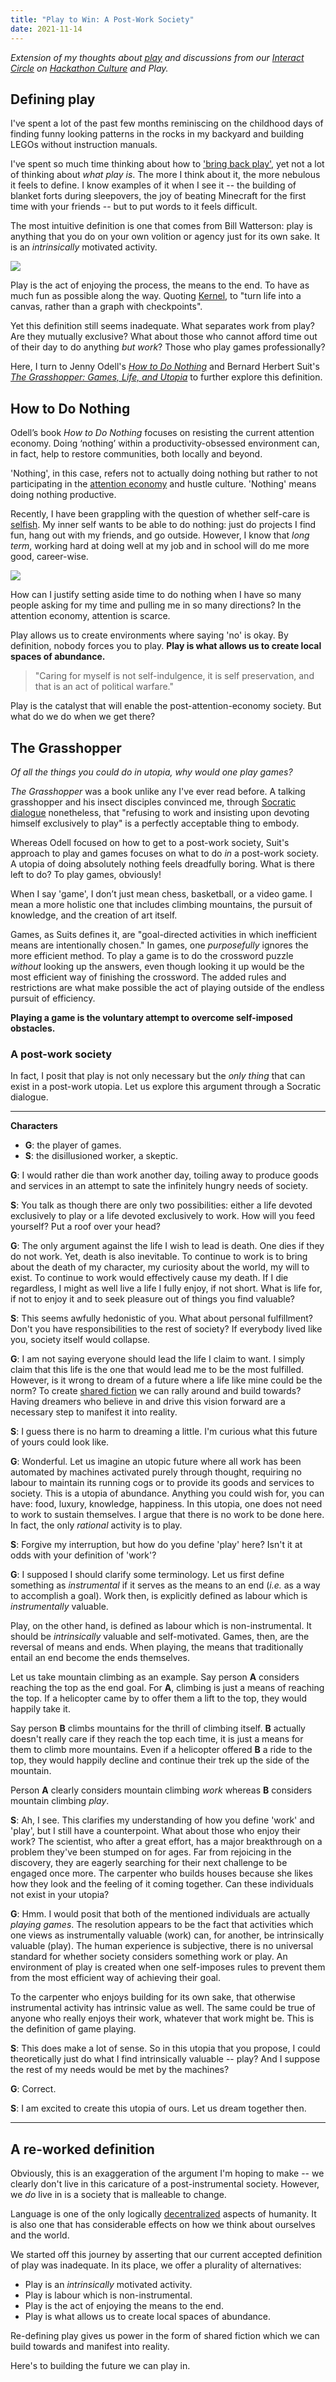 ```yaml
---
title: "Play to Win: A Post-Work Society"
date: 2021-11-14
---
```


*Extension of my thoughts about [play](thoughts/play.md) and discussions from our [Interact Circle](thoughts/circle.md) on [Hackathon Culture](posts/hackathons.md) and Play.*

## Defining play
I've spent a lot of the past few months reminiscing on the childhood days of finding funny looking patterns in the rocks in my backyard and building LEGOs without instruction manuals.

I've spent so much time thinking about how to ['bring back play'](posts/hackathons.md), yet not a lot of thinking about *what play is*. The more I think about it, the more nebulous it feels to define. I know examples of it when I see it -- the building of blanket forts during sleepovers, the joy of beating Minecraft for the first time with your friends -- but to put words to it feels difficult.

The most intuitive definition is one that comes from Bill Watterson: play is anything that you do on your own volition or agency just for its own sake. It is an *intrinsically* motivated activity.

![](/posts/images/play/agency.png)

Play is the act of enjoying the process, the means to the end. To have as much fun as possible along the way. Quoting [Kernel](https://kernel.community/en/learn/module-1/joyful-subversion), to "turn life into a canvas, rather than a graph with checkpoints".

Yet this definition still seems inadequate. What separates work from play? Are they mutually exclusive? What about those who cannot afford time out of their day to do anything *but work*? Those who play games professionally?

Here, I turn to Jenny Odell's [*How to Do Nothing*](thoughts/books/how-to-do-nothing.md) and Bernard Herbert Suit's [*The Grasshopper: Games, Life, and Utopia*](thoughts/books/grasshopper.md) to further explore this definition.

## How to Do Nothing
Odell’s book *How to Do Nothing* focuses on resisting the current attention economy. Doing ‘nothing’ within a productivity-obsessed environment can, in fact, help to restore communities, both locally and beyond.

'Nothing', in this case, refers not to actually doing nothing but rather to not participating in the [attention economy](thoughts/attention-economy.md) and hustle culture. 'Nothing' means doing nothing productive.

Recently, I have been grappling with the question of whether self-care is [selfish](thoughts/selfishness.md). My inner self wants to be able to do nothing: just do projects I find fun, hang out with my friends, and go outside. However, I know that *long term*, working hard at doing well at my job and in school will do me more good, career-wise.

![](/posts/images/play/long-term.png)

How can I justify setting aside time to do nothing when I have so many people asking for my time and pulling me in so many directions? In the attention economy, attention is scarce. 

Play allows us to create environments where saying 'no' is okay. By definition, nobody forces you to play. **Play is what allows us to create local spaces of abundance.**

> "Caring for myself is not self-indulgence, it is self preservation, and that is an act of political warfare."

Play is the catalyst that will enable the post-attention-economy society. But what do we do when we get there?

## The Grasshopper
*Of all the things you could do in utopia, why would one play games?*

*The Grasshopper* was a book unlike any I've ever read before. A talking grasshopper and his insect disciples convinced me, through [Socratic dialogue](https://www.thoughtco.com/socratic-dialogue-argumentation-1691972) nonetheless, that "refusing to work and insisting upon devoting himself exclusively to play" is a perfectly acceptable thing to embody.

Whereas Odell focused on how to get to a post-work society, Suit's approach to play and games focuses on what to do *in* a post-work society. A utopia of doing absolutely nothing feels dreadfully boring. What is there left to do? To play games, obviously!

When I say 'game', I don’t just mean chess, basketball, or a video game. I mean a more holistic one that includes climbing mountains, the pursuit of knowledge, and the creation of art itself.

Games, as Suits defines it, are "goal-directed activities in which inefficient means are intentionally chosen." In games, one *purposefully* ignores the more efficient method. To play a game is to do the crossword puzzle *without* looking up the answers, even though looking it up would be the most efficient way of finishing the crossword. The added rules and restrictions are what make possible the act of playing outside of the endless pursuit of efficiency.

**Playing a game is the voluntary attempt to overcome self-imposed obstacles.**

### A post-work society
In fact, I posit that play is not only necessary but the *only thing* that can exist in a post-work utopia. Let us explore this argument through a Socratic dialogue.

---

**Characters**
- **G**: the player of games.
- **S**: the disillusioned worker, a skeptic. 

**G**: I would rather die than work another day, toiling away to produce goods and services in an attempt to sate the infinitely hungry needs of society. 

**S**: You talk as though there are only two possibilities: either a life devoted exclusively to play or a life devoted exclusively to work. How will you feed yourself? Put a roof over your head?

**G**: The only argument against the life I wish to lead is death. One dies if they do not work. Yet, death is also inevitable. To continue to work is to bring about the death of my character, my curiosity about the world, my will to exist. To continue to work would effectively cause my death. If I die regardless, I might as well live a life I fully enjoy, if not short. What is life for, if not to enjoy it and to seek pleasure out of things you find valuable?

**S**: This seems awfully hedonistic of you. What about personal fulfillment? Don't you have responsibilities to the rest of society?  If everybody lived like you, society itself would collapse.

**G**: I am not saying everyone should lead the life I claim to want. I simply claim that this life is the one that would lead me to be the most fulfilled. However, is it wrong to dream of a future where a life like mine could be the norm? To create [shared fiction](thoughts/fiction.md) we can rally around and build towards? Having dreamers who believe in and drive this vision forward are a necessary step to manifest it into reality.

**S**: I guess there is no harm to dreaming a little. I'm curious what this future of yours could look like.

**G**: Wonderful. Let us imagine an utopic future where all work has been automated by machines activated purely through thought, requiring no labour to maintain its running cogs or to provide its goods and services to society. This is a utopia of abundance. Anything you could wish for, you can have: food, luxury, knowledge, happiness. In this utopia, one does not need to work to sustain themselves. I argue that there is no work to be done here. In fact, the only *rational* activity is to play.

**S**: Forgive my interruption, but how do you define 'play' here? Isn't it at odds with your definition of 'work'?

**G**: I supposed I should clarify some terminology. Let us first define something as *instrumental* if it serves as the means to an end (*i.e.* as a way to accomplish a goal). Work then, is explicitly defined as labour which is *instrumentally* valuable.

Play, on the other hand, is defined as labour which is non-instrumental. It should be *intrinsically* valuable and self-motivated. Games, then, are the reversal of means and ends. When playing, the means that traditionally entail an end become the ends themselves.

Let us take mountain climbing as an example. Say person **A** considers reaching the top as the end goal. For **A**, climbing is just a means of reaching the top. If a helicopter came by to offer them a lift to the top, they would happily take it.

Say person **B** climbs mountains for the thrill of climbing itself. **B** actually doesn't really care if they reach the top each time, it is just a means for them to climb more mountains. Even if a helicopter offered **B** a ride to the top, they would happily decline and continue their trek up the side of the mountain.

Person **A** clearly considers mountain climbing *work* whereas **B** considers mountain climbing *play*.

**S**: Ah, I see. This clarifies my understanding of how you define 'work' and 'play', but I still have a counterpoint. What about those who enjoy their work? The scientist, who after a great effort, has a major breakthrough on a problem they've been stumped on for ages. Far from rejoicing in the discovery, they are eagerly searching for their next challenge to be engaged once more. The carpenter who builds houses because she likes how they look and the feeling of it coming together. Can these individuals not exist in your utopia?

**G**: Hmm. I would posit that both of the mentioned individuals are actually *playing games*. The resolution appears to be the fact that activities which one views as instrumentally valuable (work) can, for another, be intrinsically valuable (play). The human experience is subjective, there is no universal standard for whether society considers something work or play. An environment of play is created when one self-imposes rules to prevent them from the most efficient way of achieving their goal.

To the carpenter who enjoys building for its own sake, that otherwise instrumental activity has intrinsic value as well. The same could be true of anyone who really enjoys their work, whatever that work might be. This is the definition of game playing.

**S**: This does make a lot of sense. So in this utopia that you propose, I could theoretically just do what I find intrinsically valuable -- play? And I suppose the rest of my needs would be met by the machines?

**G**: Correct.

**S**: I am excited to create this utopia of ours. Let us dream together then.

---

## A re-worked definition
Obviously, this is an exaggeration of the argument I'm hoping to make -- we clearly don't live in this caricature of a post-instrumental society. However, we *do* live in is a society that is malleable to change.

Language is one of the only logically [decentralized](thoughts/decentralization.md) aspects of humanity. It is also one that has considerable effects on how we think about ourselves and the world.

We started off this journey by asserting that our current accepted definition of play was inadequate. In its place, we offer a plurality of alternatives:

- Play is an *intrinsically* motivated activity. 
- Play is labour which is non-instrumental.
- Play is the act of enjoying the means to the end.
- Play is what allows us to create local spaces of abundance.

Re-defining play gives us power in the form of shared fiction which we can build towards and manifest into reality.

Here's to building the future we can play in.